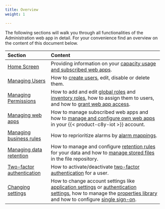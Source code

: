 ```yaml
---
title: Overview
weight: 1

---
```


The following sections will walk you through all functionalities of the Administration web app in detail. For your convenience find an overview on the content of this document below.

|Section|Content|
|:---|:---|
|[Home Screen](#home-screen)|Providing information on your [capacity usage and subscribed web apps](#home-screen).
|[Managing Users](#managing-users)|How to [create users](#creating-users), edit, disable or delete them.
|[Managing Permissions](#managing-permissions)|How to add and edit [global roles](#global) and [inventory roles](#inventory), how to assign them to users, and how to [grant web app access](#app-access).
|[Managing web apps](#managing-applications)|How to manage subscribed web apps and how to [manage and configure own web apps](#managing-applications) in your {{< product-c8y-iot >}} account.
|[Managing business rules](#business-rules)|How to reprioritize alarms by [alarm mappings](#reprio-alarms).
|[Managing data retention](#data-retention)|How to manage and configure [retention rules](#retention-rules) for your data and how to [manage stored files](#files) in the file repository.
|[Two-factor authentication](#tfa)|How to activate/deactivate [two-factor authentication](#tfa) for a user.
|[Changing settings](#changing-settings)|How to change account settings like [application settings](#default-app) or [authentication settings](#authentication), how to manage the [properties library](#properties) and how to configure [single sign-on](#configuring-single-sign-on).
